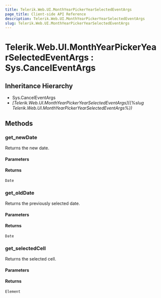 ```yaml
---
title: Telerik.Web.UI.MonthYearPickerYearSelectedEventArgs
page_title: Client-side API Reference
description: Telerik.Web.UI.MonthYearPickerYearSelectedEventArgs
slug: Telerik.Web.UI.MonthYearPickerYearSelectedEventArgs
---
```


# Telerik.Web.UI.MonthYearPickerYearSelectedEventArgs : Sys.CancelEventArgs 

## Inheritance Hierarchy

* Sys.CancelEventArgs
* *[Telerik.Web.UI.MonthYearPickerYearSelectedEventArgs]({%slug Telerik.Web.UI.MonthYearPickerYearSelectedEventArgs%})*


## Methods

###  get_newDate

Returns the new date.

#### Parameters

#### Returns

`Date` 

### get_oldDate

Returns the previously selected date.

#### Parameters

#### Returns

`Date` 

### get_selectedCell

Returns the selected cell.

#### Parameters

#### Returns

`Element` 



